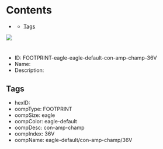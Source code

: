 



Contents
========

* [](#)
	* [Tags](#tags)
  
![][im]
# 

- ID: FOOTPRINT-eagle-eagle-default-con-amp-champ-36V
- Name: 
- Description: 

## Tags

- hexID: 
- oompType: FOOTPRINT
- oompSize: eagle
- oompColor: eagle-default
- oompDesc: con-amp-champ
- oompIndex: 36V
- oompName: eagle-default/con-amp-champ/36V



[im]: image.png
